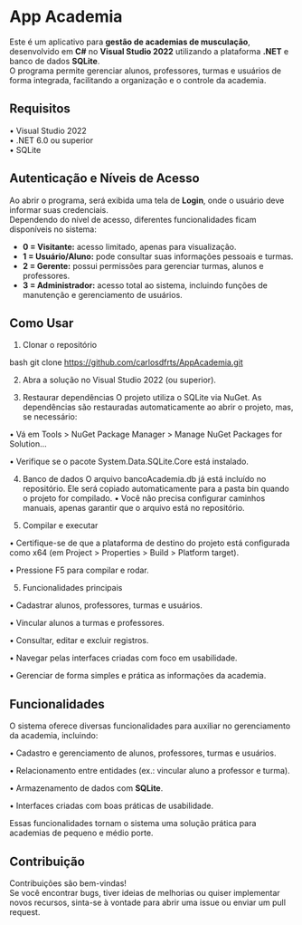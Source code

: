 # App Academia

Este é um aplicativo para **gestão de academias de musculação**, desenvolvido em **C#** no **Visual Studio 2022** utilizando a plataforma **.NET** e banco de dados **SQLite**.  
O programa permite gerenciar alunos, professores, turmas e usuários de forma integrada, facilitando a organização e o controle da academia.

## Requisitos
   • Visual Studio 2022  
   • .NET 6.0 ou superior  
   • SQLite  

## Autenticação e Níveis de Acesso
Ao abrir o programa, será exibida uma tela de **Login**, onde o usuário deve informar suas credenciais.  
Dependendo do nível de acesso, diferentes funcionalidades ficam disponíveis no sistema:

- **0 = Visitante:** acesso limitado, apenas para visualização.  
- **1 = Usuário/Aluno:** pode consultar suas informações pessoais e turmas.  
- **2 = Gerente:** possui permissões para gerenciar turmas, alunos e professores.  
- **3 = Administrador:** acesso total ao sistema, incluindo funções de manutenção e gerenciamento de usuários.  

## Como Usar
1. Clonar o repositório

bash
git clone https://github.com/carlosdfrts/AppAcademia.git

2. Abra a solução no Visual Studio 2022 (ou superior).

3. Restaurar dependências
O projeto utiliza o SQLite via NuGet.
As dependências são restauradas automaticamente ao abrir o projeto, mas, se necessário:

• Vá em Tools > NuGet Package Manager > Manage NuGet Packages for Solution...

• Verifique se o pacote System.Data.SQLite.Core está instalado.

4. Banco de dados
O arquivo bancoAcademia.db já está incluído no repositório.
Ele será copiado automaticamente para a pasta bin quando o projeto for compilado.
• Você não precisa configurar caminhos manuais, apenas garantir que o arquivo está no repositório.

5. Compilar e executar

• Certifique-se de que a plataforma de destino do projeto está configurada como x64 (em Project > Properties > Build > Platform target).

• Pressione F5 para compilar e rodar.

5. Funcionalidades principais

• Cadastrar alunos, professores, turmas e usuários.

• Vincular alunos a turmas e professores.

• Consultar, editar e excluir registros.

• Navegar pelas interfaces criadas com foco em usabilidade.

• Gerenciar de forma simples e prática as informações da academia.

## Funcionalidades

O sistema oferece diversas funcionalidades para auxiliar no gerenciamento da academia, incluindo:

• Cadastro e gerenciamento de alunos, professores, turmas e usuários.  

• Relacionamento entre entidades (ex.: vincular aluno a professor e turma).  

• Armazenamento de dados com **SQLite**.  

• Interfaces criadas com boas práticas de usabilidade.  

Essas funcionalidades tornam o sistema uma solução prática para academias de pequeno e médio porte.

## Contribuição

Contribuições são bem-vindas!  
Se você encontrar bugs, tiver ideias de melhorias ou quiser implementar novos recursos, sinta-se à vontade para abrir uma issue ou enviar um pull request.
